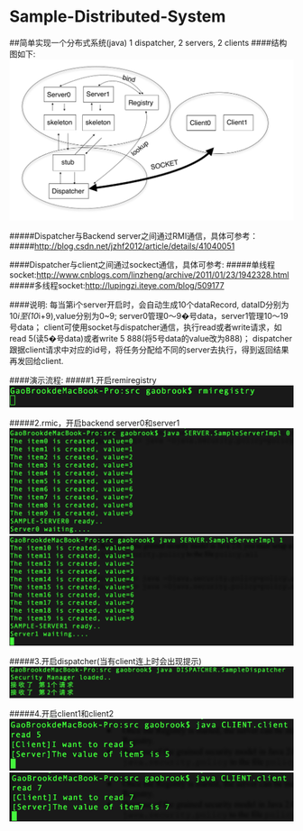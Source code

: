 # Sample-Distributed-System

##简单实现一个分布式系统(java)
1 dispatcher, 2 servers, 2 clients
####结构图如下: 
![image](https://github.com/brookgao/Sample-Distributed-System/raw/master/Images/structure.png) 

#####Dispatcher与Backend server之间通过RMI通信，具体可参考：
#####http://blog.csdn.net/jzhf2012/article/details/41040051

####Dispatcher与client之间通过sockect通信，具体可参考:
#####单线程socket:http://www.cnblogs.com/linzheng/archive/2011/01/23/1942328.html
#####多线程socket:http://lupingzi.iteye.com/blog/509177

####说明:
每当第i个server开启时，会自动生成10个dataRecord, dataID分别为10*i至(10*i+9),value分别为0~9;
server0管理0～9�号data，server1管理10～19号data；
client可使用socket与dispatcher通信，执行read或者write请求，如read 5(读5�号data)或者write 5 888(将5号data的value改为888)；
dispatcher跟据client请求中对应的id号，将任务分配给不同的server去执行，得到返回结果再发回给client.

####演示流程:
#####1.开启remiregistry
![image](https://github.com/brookgao/Sample-Distributed-System/raw/master/Images/rmiregistry.png)

#####2.rmic，开启backend server0和server1
![image](https://github.com/brookgao/Sample-Distributed-System/raw/master/Images/server0.png)
![image](https://github.com/brookgao/Sample-Distributed-System/raw/master/Images/server1.png)

#####3.开启dispatcher(当有client连上时会出现提示)
![image](https://github.com/brookgao/Sample-Distributed-System/raw/master/Images/dispatcher.png)

#####4.开启client1和client2
![image](https://github.com/brookgao/Sample-Distributed-System/raw/master/Images/client1.png)
![image](https://github.com/brookgao/Sample-Distributed-System/raw/master/Images/client2.png)




  
  
  

